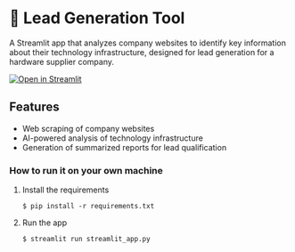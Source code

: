# 🏢 Lead Generation Tool

A Streamlit app that analyzes company websites to identify key information about their technology infrastructure, designed for lead generation for a hardware supplier company.

[![Open in Streamlit](https://static.streamlit.io/badges/streamlit_badge_black_white.svg)](https://lead-generation-tool.streamlit.app/)

## Features

- Web scraping of company websites
- AI-powered analysis of technology infrastructure
- Generation of summarized reports for lead qualification

### How to run it on your own machine

1. Install the requirements

   ```
   $ pip install -r requirements.txt
   ```

2. Run the app

   ```
   $ streamlit run streamlit_app.py
   ```
